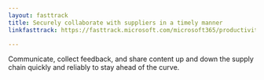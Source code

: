 ```yaml
---
layout: fasttrack
title: Securely collaborate with suppliers in a timely manner
linkfasttrack: https://fasttrack.microsoft.com/microsoft365/productivitylibrary/Securely-collaborate-with-suppliers-in-a-timely-manner 

---
```

Communicate, collect feedback, and share content up and down the supply chain quickly and reliably to stay ahead of the curve.